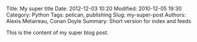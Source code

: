 Title: My super title
Date: 2012-12-03 10:20
Modified: 2010-12-05 19:30
Category: Python
Tags: pelican, publishing
Slug: my-super-post
Authors: Alexis Metaireau, Conan Doyle
Summary: Short version for index and feeds

This is the content of my super blog post.
